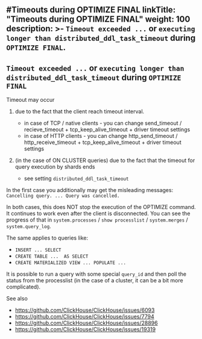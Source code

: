 #Timeouts during OPTIMIZE FINAL
linkTitle: "Timeouts during OPTIMIZE FINAL"
weight: 100
description: >-
     `Timeout exceeded ...` or `executing longer than distributed_ddl_task_timeout`  during `OPTIMIZE FINAL`.
---

## `Timeout exceeded ...` or `executing longer than distributed_ddl_task_timeout`  during `OPTIMIZE FINAL`

Timeout may occur
1) due to the fact that the client reach timeout interval.
    - in case of TCP / native clients - you can change send_timeout / recieve_timeout + tcp_keep_alive_timeout + driver timeout settings
    - in case of HTTP clients - you can change http_send_timeout / http_receive_timeout + tcp_keep_alive_timeout + driver timeout settings

2) (in the case of ON CLUSTER queries) due to the fact that the timeout for query execution by shards ends
    - see setting `distributed_ddl_task_timeout`

In the first case you additionally may get the misleading messages: `Cancelling query. ... Query was cancelled.`

In both cases, this does NOT stop the execution of the OPTIMIZE command. It continues to work even after
the client is disconnected. You can see the progress of that in `system.processes` / `show processlist` / `system.merges` / `system.query_log`.

The same applies to queries like:

- `INSERT ... SELECT`
- `CREATE TABLE ...  AS SELECT`
- `CREATE MATERIALIZED VIEW ... POPULATE ...`

It is possible to run a query with some special `query_id` and then poll the status from the processlist (in the case of a cluster, it can be a bit more complicated).

See also 
- https://github.com/ClickHouse/ClickHouse/issues/6093
- https://github.com/ClickHouse/ClickHouse/issues/7794
- https://github.com/ClickHouse/ClickHouse/issues/28896 
- https://github.com/ClickHouse/ClickHouse/issues/19319
